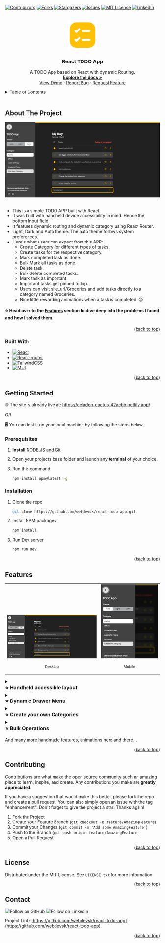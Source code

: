 <!-- Replace these using search `repo_name`, `project_title`, `project_description`, view_demo_link -->

<!-- Improved compatibility of back to top link: See: https://github.com/othneildrew/Best-README-Template/pull/73 -->
<a name="readme-top"></a>
<!--
*** Thanks for checking out the Best-README-Template. If you have a suggestion
*** that would make this better, please fork the repo and create a pull request
*** or simply open an issue with the tag "enhancement".
*** Don't forget to give the project a star!
*** Thanks again! Now go create something AMAZING! :D
-->



<!-- PROJECT SHIELDS -->
<!--
*** I'm using markdown "reference style" links for readability.
*** Reference links are enclosed in brackets [ ] instead of parentheses ( ).
*** See the bottom of this document for the declaration of the reference variables
*** for contributors-url, forks-url, etc. This is an optional, concise syntax you may use.
*** https://www.markdownguide.org/basic-syntax/#reference-style-links
-->
[![Contributors][contributors-shield]][contributors-url]
[![Forks][forks-shield]][forks-url]
[![Stargazers][stars-shield]][stars-url]
[![Issues][issues-shield]][issues-url]
[![MIT License][license-shield]][license-url]
[![LinkedIn][linkedin-shield]][linkedin-url]



<!-- PROJECT LOGO -->
<br />
<div align="center">
  <a href="https://github.com/webdevsk/react-todo-app">
    <img src="github_assets/logo.png" alt="Logo" width="100" height="100">
  </a>

<h3 align="center">React TODO App</h3>

  <p align="center">
    A TODO App based on React with dynamic Routing.
    <br />
    <a href="https://github.com/webdevsk/react-todo-app"><strong>Explore the docs »</strong></a>
    <br />
    <a href="https://celadon-cactus-42acbb.netlify.app/" target="_blank">View Demo</a>
    ·
    <a href="https://github.com/webdevsk/react-todo-app/issues">Report Bug</a>
    ·
    <a href="https://github.com/webdevsk/react-todo-app/issues">Request Feature</a>
  </p>
</div>

<!-- TABLE OF CONTENTS -->
<details>
<summary>Table of Contents</summary>

- [About The Project](#about-the-project)
  - [Built With](#built-with)
- [Getting Started](#getting-started)
  - [Prerequisites](#prerequisites)
  - [Installation](#installation)
- [Features](#features)
- [Contributing](#contributing)
- [License](#license)
- [Contact](#contact)
</details>
<br/>

<!-- ABOUT THE PROJECT -->
## About The Project
<div align="center">
<a href="https://celadon-cactus-42acbb.netlify.app/">
<img src="github_assets/snapshot.png" target="_blank" alt="Product snapshot">
</a>
</div>
<br/>

* This is a simple TODO APP built with React.
* It was built with handheld device accessibility in mind. Hence the bottom Input field.
* It features dynamic routing and dynamic category using React Router.
* Light, Dark and Auto theme. The auto theme follows system preferences.
* Here's what users can expect from this APP:
  * Create Category for different types of tasks.
  * Create tasks for the respective category.
  * Mark completed task as done.
  * Bulk Mark all tasks as done.
  * Delete task.
  * Bulk delete completed tasks.
  * Mark task as important.
  * Important tasks get pinned to top.
  * Users can visit site_url/Groceries and add tasks directly to a category named Groceries.
  * Nice little rewarding animations when a task is completed. 😉

<h4>⭐ Head over to the <a href="#features">Features</a> section to dive deep into the problems I faced and how I solved them.</h4>

<p align="right">(<a href="#readme-top">back to top</a>)</p>



### Built With

* [![React][React]][React-url]
* [![React-router][React-router]][React-router-url]
* [![TailwindCSS][TailwindCSS]][Tailwind-url]
* [![MUI][MUI]][MUI-url]

<p align="right">(<a href="#readme-top">back to top</a>)</p>



<!-- GETTING STARTED -->
## Getting Started

🌐 The site is already live at: 
<a href="https://celadon-cactus-42acbb.netlify.app/" target="_blank">
https://celadon-cactus-42acbb.netlify.app/
</a>

_OR_

🖥️ You can test it on your local machine by following the steps below.

### Prerequisites

1. **Install** [NODE.JS](https://nodejs.org/en/download) and [Git](https://git-scm.com/downloads)
1. Open your projects base folder and launch any **terminal** of your choice.
1. Run this command:

   ```sh
   npm install npm@latest -g
   ```

### Installation

<!-- 1. Get a free API Key at [https://example.com](https://example.com) -->
1. Clone the repo
   ```sh
   git clone https://github.com/webdevsk/react-todo-app.git
   ```
1. Install NPM packages
   ```sh
   npm install
   ```
1. Run Dev server
   ```js
   npm run dev
   ```

<p align="right">(<a href="#readme-top">back to top</a>)</p>

<!-- USAGE EXAMPLES -->
## Features

<table>
    <tr valign="bottom">
      <td>
        <img src="github_assets/snapshot.png" alt="Menu desktop view">
        <p align="center"><small>Desktop</small></p>
      </td>
      <td>
        <img src="github_assets/mobile-snapshot.png" alt="Menu mobile view">
        <p align="center"><small>Mobile</small></p>
      </td>
    </tr>
  </table>

<details>
  <summary><h3 style="margin: 0">⭐ Handheld accessible layout</h3></summary>
  <br/>

  * The input field is placed at the bottom making it is easily reachable on handheld devices.
  * Unlike most other Todo Apps, it featues top to bottom (old to new) layout.
  * As you add new tasks, the newer tasks will appear at the bottom.
  * The page will scroll down automatically to keep newer tasks in focus.

  <details>
  <summary>
  <strong>⚒️ Here's a snippet of code on how I solved the scroll issue:</strong>
  </summary>

    ```jsx
    const {tasks, category} = useLoaderData()

    //Length of the task array before new task is added
    const prevLength = useRef(tasks.length)

    useEffect(() => {
      // Run only when new task is added
      if (prevLength.current < tasks.length){
        window.scrollTo({ left: 0, top: document.body.scrollHeight || document.documentElement.scrollHeight, behavior: "smooth" })
      }
      //Setting new task array length after new task is added
      prevLength.current = tasks.length
    }, [tasks])
    ```
  </details>
  <br/>
</details>

<details>
  <summary><h3 style="margin: 0">⭐ Dynamic Drawer Menu</h3></summary>

   * Larger screens
     * Side Drawer Menu can stay either Shown or Hidden based on user's preference.
     * The shown/hidden state is persisted between browsing sessions.
     * Clicking outside the menu will not close it.

   * Smaller screens (1400px or less)
     * Side Drawer Menu will always be Hidden unless user opens it.
     * Window size is consistently being monitored to check if the window goes below 1400px. If so the menu will hide automatically.
     * Clicking outside the menu will close it.
  <details>
  <summary>
  <strong>⚒️ Here's a snippet of code on how I solved it:</strong>
  </summary>

    ```jsx
    //Initial state. Defaults to false on smaller screens
    const [open, setOpen] = useState(() => (
      window.outerWidth <= 1400
      ? false
      : 'drawerOpen' in localStorage
      ? true
      : false
    ))

    //Saves state in localStorage
    useEffect(()=> (
      open 
      ? localStorage.setItem('drawerOpen', '1') 
      : localStorage.removeItem('drawerOpen')
    ), [open])

    //Enables overlay on smaller screens. Which blurs outside content and listens to touch events
    const [overlay, setOverlay] = useState(() => window.outerWidth <= 1400)

    //Runs on window resize
    useEffect (()=>{
      let currentWindowWidth = window.outerWidth

      function handleWindowResize(){
        //Run only when the horizontal width changes to avoid firing on keyboard popup on touch devices
        if (window.outerWidth === currentWindowWidth) return
        currentWindowWidth = window.outerWidth

        if (window.outerWidth <= 1400){
          setOpen(false)
          setOverlay(true)
        } else {
          setOverlay(false)
        }
      }
      
      window.addEventListener('resize', handleWindowResize)
      return () => {
        window.removeEventListener('resize', handleWindowResize)
      }
    }, [])
    ```
  </details>
</details>

<details>
  <summary><h3 style="margin: 0">⭐ Create your own Categories</h3></summary>
  <br/>
  <div align="center">
    <img src="github_assets/showcase-dynamic-category.gif" width="400px">
  </div>
  <br/>

  * Click on the "Add new category" button and type your desired name for it.
  * Press Enter or click on the ✅ (tick) button.
  * You will be redirected to a new page where you can add tasks in this category.
  * Visit or Bookmark https://celadon-cactus-42acbb.netlify.app/School
    * If you already had tasks in School category, the tasks will be listed. 
    * If you never had a School category, it will generate a new Category where you can add new tasks.
    * You can write any strings in place of "School".
    * If you want to add spaces or symbols in category name, rather create it from the Side Drawer Menu instead.
  * To save up space in Database/storage, A category won't be stored unless you have atleast 1 task in it.

  <br/>
</details>

<details>
  <summary><h3 style="margin: 0">⭐ Bulk Operations</h3></summary>
  <br/>
  <div align="center">
    <img src="github_assets/showcase-bulk-operation.gif" width="400px">
  </div>
  <br/>

   * Completed all tasks for today? Well, congratulations!!! The "Mark all as completed" button will be handy then.
   * No need to clutter the list with already complted tasks. The "Delete All Completed" button will make them go away.

  <br/>
</details>

And many more handmade features, animations here and there...
<!-- _For more examples, please refer to the [Documentation](https://example.com)_ -->

<p align="right">(<a href="#readme-top">back to top</a>)</p>



<!-- ROADMAP -->
<!-- ## Roadmap

- [ ] Feature 1
- [ ] Feature 2
- [ ] Feature 3
    - [ ] Nested Feature

See the [open issues](https://github.com/webdevsk/react-todo-app/issues) for a full list of proposed features (and known issues).

<p align="right">(<a href="#readme-top">back to top</a>)</p> -->



<!-- CONTRIBUTING -->
## Contributing

Contributions are what make the open source community such an amazing place to learn, inspire, and create. Any contributions you make are **greatly appreciated**.

If you have a suggestion that would make this better, please fork the repo and create a pull request. You can also simply open an issue with the tag "enhancement".
Don't forget to give the project a star! Thanks again!

1. Fork the Project
2. Create your Feature Branch (`git checkout -b feature/AmazingFeature`)
3. Commit your Changes (`git commit -m 'Add some AmazingFeature'`)
4. Push to the Branch (`git push origin feature/AmazingFeature`)
5. Open a Pull Request

<p align="right">(<a href="#readme-top">back to top</a>)</p>



<!-- LICENSE -->
## License

Distributed under the MIT License. See `LICENSE.txt` for more information.

<p align="right">(<a href="#readme-top">back to top</a>)</p>



<!-- CONTACT -->
## Contact

[![Follow on GitHub][GitHub]](https://github.com/webdevsk)
[![Follow on Linkedin][Linkedin]][Linkedin-url]

Project Link: [https://github.com/webdevsk/react-todo-app](https://github.com/webdevsk/react-todo-app)

<p align="right">(<a href="#readme-top">back to top</a>)</p>

<br/>

<!-- ACKNOWLEDGMENTS -->
<!-- ## Acknowledgments

* []()
* []()
* []()

<p align="right">(<a href="#readme-top">back to top</a>)</p> -->



<!-- MARKDOWN LINKS & IMAGES -->
<!-- https://www.markdownguide.org/basic-syntax/#reference-style-links -->
[Linkedin-url]: https://linkedin.com/in/webdevsk
[GitHub]: https://img.shields.io/badge/github-%23121011.svg?style=for-the-badge&logo=github&logoColor=white
[Linkedin]: https://img.shields.io/badge/linkedin-%231E77B5.svg?&style=for-the-badge&logo=linkedin&logoColor=white
[contributors-shield]: https://img.shields.io/github/contributors/webdevsk/react-todo-app.svg?style=for-the-badge
[contributors-url]: https://github.com/webdevsk/react-todo-app/graphs/contributors
[forks-shield]: https://img.shields.io/github/forks/webdevsk/react-todo-app.svg?style=for-the-badge
[forks-url]: https://github.com/webdevsk/react-todo-app/network/members
[stars-shield]: https://img.shields.io/github/stars/webdevsk/react-todo-app.svg?style=for-the-badge
[stars-url]: https://github.com/webdevsk/react-todo-app/stargazers
[issues-shield]: https://img.shields.io/github/issues/webdevsk/react-todo-app.svg?style=for-the-badge
[issues-url]: https://github.com/webdevsk/react-todo-app/issues
[license-shield]: https://img.shields.io/github/license/webdevsk/react-todo-app.svg?style=for-the-badge
[license-url]: https://github.com/webdevsk/react-todo-app/blob/master/LICENSE.txt
[linkedin-shield]: https://img.shields.io/badge/-LinkedIn-black.svg?style=for-the-badge&logo=linkedin&colorB=555
[Next-url]: https://nextjs.org/
[React]: https://img.shields.io/badge/React-20232A?style=for-the-badge&logo=react&logoColor=61DAFB
[React-url]: https://reactjs.org/
[TailwindCSS]: https://img.shields.io/badge/tailwindcss-%2338B2AC.svg?style=for-the-badge&logo=tailwind-css&logoColor=white
[Tailwind-url]: https://tailwindcss.com/
[Bootstrap]: https://img.shields.io/badge/bootstrap-%238511FA.svg?style=for-the-badge&logo=bootstrap&logoColor=white
[Bootstrap-url]: https://react-bootstrap.netlify.app/
[SASS]: https://img.shields.io/badge/SASS-hotpink.svg?style=for-the-badge&logo=SASS&logoColor=white
[SASS-url]: https://sass-lang.com/
[Chakra]: https://img.shields.io/badge/chakra-%234ED1C5.svg?style=for-the-badge&logo=chakraui&logoColor=white
[Chakra-url]: https://chakra-ui.com/
[MUI]: https://img.shields.io/badge/MUI-%230081CB.svg?style=for-the-badge&logo=mui&logoColor=white
[MUI-url]: https://mui.com/
[Styled Components]: https://img.shields.io/badge/styled--components-DB7093?style=for-the-badge&logo=styled-components&logoColor=white
[Styled-url]: https://www.styled-components.com/
[React-router]: https://img.shields.io/badge/React_Router-CA4245?style=for-the-badge&logo=react-router&logoColor=white
[React-router-url]: https://reactrouter.com/
[Redux]: https://img.shields.io/badge/redux-%23593d88.svg?style=for-the-badge&logo=redux&logoColor=white
[Redux-url]: https://redux.js.org/
[Three-js]: https://img.shields.io/badge/threejs-black?style=for-the-badge&logo=three.js&logoColor=white
[Three-js-url]: https://threejs.org/
[GSAP]: https://img.shields.io/badge/green%20sock-88CE02?style=for-the-badge&logo=greensock&logoColor=white
[GSAP-url]: https://greensock.com/gsap/